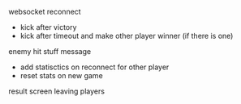 websocket reconnect

- kick after victory
- kick after timeout and make other player winner (if there is one)

enemy hit stuff message

- add statisctics on reconnect for other player
- reset stats on new game

result screen
leaving players
